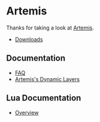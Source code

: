 # Artemis

Thanks for taking a look at [Artemis](http://github.com/SpoinkyNL/Artemis). 

- [Downloads](https://github.com/SpoinkyNL/Artemis/releases)

## Documentation
* [FAQ](https://github.com/SpoinkyNL/Artemis/wiki/Frequently-Asked-Questions-(FAQ))
* [Artemis's Dynamic Layers](https://github.com/SpoinkyNL/Artemis/wiki/Dynamic-properties)

## Lua Documentation
 * [Overview](https://github.com/SpoinkyNL/Artemis/wiki/LUA)
